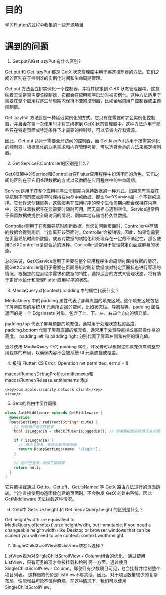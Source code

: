 # 目的

学习Flutter的过程中收集的一些开源项目

# 遇到的问题

1. Get.put和Get.lazyPut 有什么区别?

Get.put 和 Get.lazyPut 都是 GetX 状态管理库中用于绑定控制器的方法。它们之间的区别在于控制器的实例化时间和生命周期管理。

Get.put 方法会立即实例化一个控制器，并将其绑定到 GetX 状态管理器中。这意味着无论是否需要该控制器，它都会在应用程序启动时被实例化。这种方法适用于需要在整个应用程序生命周期内保持不变的控制器，比如全局的用户控制器或主题控制器。

Get.lazyPut 方法则是一种延迟实例化的方式。它只有在需要时才会实例化控制器，并且会在第一次使用时才将其绑定到 GetX 状态管理器中。这种方法适用于那些只在特定页面或特定条件下才需要的控制器，可以节省内存和资源。

因此，Get.put 适用于需要全局访问的控制器，而 Get.lazyPut 适用于按需实例化的控制器。根据具体的业务需求和内存管理考量，可以选择合适的方法来绑定控制器。


2. Get Service和Controller的区别是什么?

GetX框架中的Service和Controller在Flutter应用程序中扮演不同的角色。它们之间的区别在于它们处理数据的方式以及数据在应用程序中的生命周期。

Service是用于在整个应用程序生命周期内保持数据的一种方式。如果您有需要在导航到不同页面或屏幕时保持在内存中的数据，那么GetXService是一个不错的选择。它允许您创建服务，这些服务在应用程序的整个生命周期内都会保持在内存中。这意味着数据将在您需要时随时可用，而无需担心遇到空值。Service通常用于保留数据或提供全局访问的情况，例如本地存储或持久性数据。

Controller则用于在页面导航时刷新数据。当您访问新页面时，Controller中存储的数据会得到刷新，当您离开该页面时，Controller会被销毁。因此，如果您需要在页面导航时刷新数据，或者对数据的初始化和处理存在一定的不确定性，那么使用GetXController是更合适的选择。Controller通常用于管理特定页面或屏幕的状态。

总的来说，GetXService适用于需要在整个应用程序生命周期内保持数据的情况，而GetXController适用于需要在页面导航时刷新数据或对特定页面状态进行管理的情况。根据您的应用程序需求和数据的特性，选择适合的方式来管理状态，将有助于更好地设计和管理Flutter应用程序的状态。

3. MediaQuery.of(context).padding 中的属性代表什么？

MediaQuery 中的 padding 属性代表了屏幕周围的填充区域。这个填充区域包括了屏幕四周的系统 UI 元素所占据的空间，比如状态栏、导航栏等。padding 属性返回的是一个 EdgeInsets 对象，包含了上、下、左、右四个方向的填充值。

padding.top 代表了屏幕顶部的填充值，通常用于处理状态栏的高度。
padding.bottom 代表了屏幕底部的填充值，通常用于处理导航栏或底部操作栏的高度。
padding.left 和 padding.right 分别代表了屏幕左侧和右侧的填充值。

通过使用 MediaQuery 中的 padding 属性，开发者可以根据这些填充值来调整应用程序的布局，以确保内容不会被系统 UI 元素遮挡或覆盖。

4. 报错 Flutter: OS Error: Operation not permitted, errno = 1) 

macos/Runner/DebugProfile.entitlements和macos/Runner/Release.entitlements 添加

```
<key>com.apple.security.network.client</key>
<true/>
```


5. Getx的路由中间件局限

```dart
class AuthMiddleware extends GetMiddleware {
  @override
  RouteSettings? redirect(String? route) {
    // 判断用户是否已登录
    bool isLoggedIn = checkIfUserIsLoggedIn(); // 你需要根据实际情况来实现该方法

    if (!isLoggedIn) {
      // 用户未登录，重定向到登录页面
      return RouteSettings(name: '/login');
    }

    // 用户已登录，继续正常跳转
    return null;
  }
}
```

它只能拦截通过 Get.to、Get.off、Get.toNamed 等 GetX 路由方法进行的页面跳转。当你直接使用构造函数创建的页面时，不会触发 GetX 的路由系统，因此 GetMiddleware 无法拦截这种情况。

6. Getx中 Get.size.height 和 Get.mediaQuery.height 的区别是什么？

Get.height/width are equivalent to MediaQuery.of(context).size.height/width, but immutable.
If you need a changeable height/width (like Desktop or browser windows that can be scaled) you will need to use context: context.width/height

7. SingleChildScrollView和ListView该怎么选择？

ListView视为对SingleChildScrollView + Column组合的优化。
通过使用ListView，只有可见的项才会被挂载和绘制
另一方面，通过使用SingleChildScrollView+ Column，即使只有少数项目可见，也会挂载并绘制整个项目列表。
这样做的代价是ListView不够灵活。因此，对于项目数量较少的复杂布局，性能增益可能不值得麻烦，在这种情况下，我们可以使用SingleChildScrollView。


